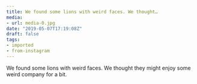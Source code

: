 ```yaml
---
title: We found some lions with weird faces. We thought…
media:
- url: media-0.jpg
date: "2019-05-07T17:19:08Z"
draft: false
tags:
- imported
- from-instagram
---
```

We found some lions with weird faces. We thought they might enjoy some weird company for a bit.
